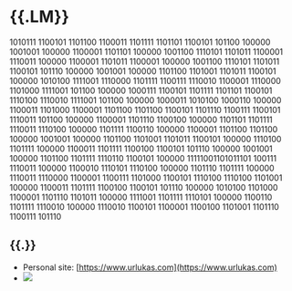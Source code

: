 # {{.LM}}
1010111 1100101 1101100 1100011 1101111 1101101 1100101 101100 100000 1001001 100000 1100001 1101101 100000 1001100 1110101 1101011 1100001 1110011 100000 1100001 1101011 1100001 100000 1001100 1110101 1101011 1100101 101110 100000 1001001 100000 1101100 1101001 1101011 1100101 100000 1010100 1111001 1110000 1101111 1100111 1110010 1100001 1110000 1101000 1111001 101100 100000 1000111 1100101 1101111 1101101 1100101 1110100 1110010 1111001 101100 100000 1000011 1010100 1000110 100000 1100011 1101000 1100001 1101100 1101100 1100101 1101110 1100111 1100101 1110011 101100 100000 1100001 1101110 1100100 100000 1101101 1101111 1110011 1110100 100000 1101111 1100110 100000 1100001 1101100 1101100 100000 1001001 100000 1101100 1101001 1101011 1100101 100000 1110100 1101111 100000 1100011 1101111 1100100 1100101 101110 100000 1001001 100000 1101100 1101111 1110110 1100101 100000 11111001101011101 100111 1110011 100000 1100010 1110101 1110100 100000 1101110 1101111 100000 1110011 1110000 1100001 1100111 1101000 1100101 1110100 1110100 1101001 100000 1100011 1101111 1100100 1100101 101110 100000 1010100 1101000 1100001 1101110 1101011 100000 1111001 1101111 1110101 100000 1100110 1101111 1110010 100000 1110010 1100101 1100001 1100100 1101001 1101110 1100111 101110

## {{.}}
* Personal site: [https://www.urlukas.com](https://www.urlukas.com)
* [![](https://www.codewars.com/users/lmllr/badges/small)](https://www.codewars.com/users/lmllr)
